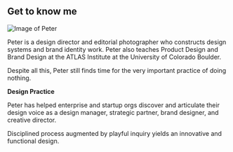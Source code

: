## Get to know me

![Image of Peter](/assets/Guitar.jpg)

Peter is a design director and editorial photographer who constructs design systems and brand identity work. Peter also teaches Product Design and Brand Design at the ATLAS Institute at the University of Colorado Boulder.

Despite all this, Peter still finds time for the very important practice of doing nothing.

**Design Practice**

Peter has helped enterprise and startup orgs discover and articulate their design voice as a design manager, strategic partner, brand designer, and creative director.

Disciplined process augmented by playful inquiry yields an innovative and functional design.
